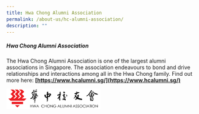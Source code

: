 ```yaml
---
title: Hwa Chong Alumni Association
permalink: /about-us/hc-alumni-association/
description: ""
---
```

##### Hwa Chong Alumni Association

The Hwa Chong Alumni Association is one of the largest alumni associations in Singapore. The association endeavours to bond and drive relationships and interactions among all in the Hwa Chong family. Find out more here:&nbsp;**[https://www.hcalumni.sg/](https://www.hcalumni.sg/)**

<img align="left" style="width:49%" src="/images/hwachongassociation.png">